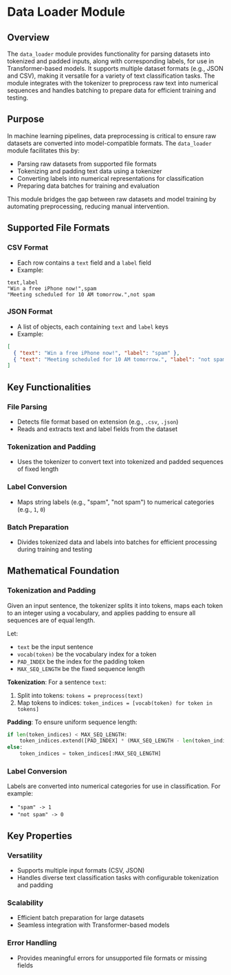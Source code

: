 # Data Loader Module

## Overview

The `data_loader` module provides functionality for parsing datasets into tokenized and padded inputs, along with corresponding labels, for use in Transformer-based models. It supports multiple dataset formats (e.g., JSON and CSV), making it versatile for a variety of text classification tasks. The module integrates with the tokenizer to preprocess raw text into numerical sequences and handles batching to prepare data for efficient training and testing.

## Purpose

In machine learning pipelines, data preprocessing is critical to ensure raw datasets are converted into model-compatible formats. The `data_loader` module facilitates this by:

- Parsing raw datasets from supported file formats
- Tokenizing and padding text data using a tokenizer
- Converting labels into numerical representations for classification
- Preparing data batches for training and evaluation

This module bridges the gap between raw datasets and model training by automating preprocessing, reducing manual intervention.

## Supported File Formats

### CSV Format

- Each row contains a `text` field and a `label` field
- Example:

```
text,label
"Win a free iPhone now!",spam
"Meeting scheduled for 10 AM tomorrow.",not spam
```

### JSON Format

- A list of objects, each containing `text` and `label` keys
- Example:

```json
[
  { "text": "Win a free iPhone now!", "label": "spam" },
  { "text": "Meeting scheduled for 10 AM tomorrow.", "label": "not spam" }
]
```

## Key Functionalities

### File Parsing

- Detects file format based on extension (e.g., `.csv`, `.json`)
- Reads and extracts text and label fields from the dataset

### Tokenization and Padding

- Uses the tokenizer to convert text into tokenized and padded sequences of fixed length

### Label Conversion

- Maps string labels (e.g., "spam", "not spam") to numerical categories (e.g., `1`, `0`)

### Batch Preparation

- Divides tokenized data and labels into batches for efficient processing during training and testing

## Mathematical Foundation

### Tokenization and Padding

Given an input sentence, the tokenizer splits it into tokens, maps each token to an integer using a vocabulary, and applies padding to ensure all sequences are of equal length.

Let:

- `text` be the input sentence
- `vocab(token)` be the vocabulary index for a token
- `PAD_INDEX` be the index for the padding token
- `MAX_SEQ_LENGTH` be the fixed sequence length

**Tokenization**: For a sentence `text`:

1. Split into tokens: `tokens = preprocess(text)`
2. Map tokens to indices: `token_indices = [vocab(token) for token in tokens]`

**Padding**: To ensure uniform sequence length:

```python
if len(token_indices) < MAX_SEQ_LENGTH:
    token_indices.extend([PAD_INDEX] * (MAX_SEQ_LENGTH - len(token_indices)))
else:
    token_indices = token_indices[:MAX_SEQ_LENGTH]
```

### Label Conversion

Labels are converted into numerical categories for use in classification. For example:

- `"spam" -> 1`
- `"not spam" -> 0`

## Key Properties

### Versatility

- Supports multiple input formats (CSV, JSON)
- Handles diverse text classification tasks with configurable tokenization and padding

### Scalability

- Efficient batch preparation for large datasets
- Seamless integration with Transformer-based models

### Error Handling

- Provides meaningful errors for unsupported file formats or missing fields
